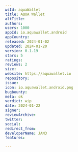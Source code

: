 ```yaml
---
wsId: aquaWallet
title: AQUA Wallet
altTitle: 
authors: 
users: 1000
appId: io.aquawallet.android
appCountry: 
released: 2024-01-02
updated: 2024-01-20
version: 0.1.19
stars: 5
ratings: 
reviews: 2
size: 
website: https://aquawallet.io
repository: 
issue: 
icon: io.aquawallet.android.png
bugbounty: 
meta: ok
verdict: wip
date: 2024-01-22
signer: 
reviewArchive: 
twitter: 
social: 
redirect_from: 
developerName: JAN3
features: 

---
```


